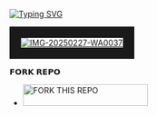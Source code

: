 <a href="https://git.io/typing-svg"><img src="https://readme-typing-svg.demolab.com?font=Black+Ops+One&size=50&pause=1000&color=red&center=true&width=910&height=100&lines=Sirma+MD+BOT+;KEEP+LOVING+sSirma+MD" alt="Typing SVG" /></a>
  </p>
 

<a href="https://imgbb.com/"><img src="https://i.ibb.co/Cstv44Vh/IMG-20250316-WA0007.jpg" alt="IMG-20250227-WA0037" border="20"></a><br/></a>
</p>



𝗙𝗢𝗥𝗞 𝗥𝗘𝗣𝗢 
- <a href="https://github.com/Sirma254/Sirma-Tech/fork"><img title="FORK THIS REPO" src="https://img.shields.io/badge/TAP TO FORK REPO-h?color=rgb(0, 255, 255)&style=for-the-badge&logo=porsche&logoColor=yellow" width="220" height="38.45"/></a>
</p>
